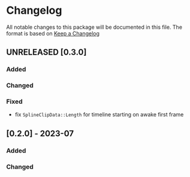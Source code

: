 # Changelog

All notable changes to this package will be documented in this file. The format is based on [Keep a Changelog](http://keepachangelog.com/en/1.0.0/)

## UNRELEASED [0.3.0] 

### Added

### Changed

### Fixed

* fix `SplineClipData::Length` for timeline starting on awake first frame

## [0.2.0] - 2023-07

### Added

### Changed